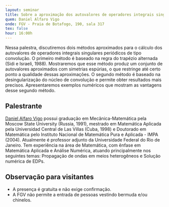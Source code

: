 ```yaml
---
layout: seminar
title: Sobre a aproximação dos autovalores de operadores integrais singulares
quem: Daniel Alfaro Vigo
onde: FGV - Praia de Botafogo, 190, sala 317
tex: false
hour: 16:00h
---
```


Nessa palestra, discutiremos dois métodos aproximados para o cálculo
dos autovalores de operadores integrais singulares periódicos de tipo
convolução. O primeiro método é baseado na regra do trapézio alternada
(Sidi e Israeli, 1988). Mostraremos que esse método produz um conjunto
de autovalores aproximados com simetrias espúrias, o que restringe até
certo ponto a qualidade dessas aproximações.  O segundo método é
baseado na desingularização do núcleo de convolução e permite obter
resultados mais precisos. Apresentaremos exemplos numéricos que
mostram as vantagens desse segundo método.

## Palestrante

[Daniel Alfaro Vigo](http://lattes.cnpq.br/8694890749217765) possui
graduação em Mecânica-Matemática pela Moscow State University (Russia,
1991), mestrado em Matemática Aplicada pela Universidad Central de Las
Villas (Cuba, 1998) e Doutorado em Matemática pelo Instituto Nacional
de Matemática Pura e Aplicada - IMPA (2004). Atualmente é professor
adjunto da Universidade Federal do Rio de Janeiro. Tem experiência na
área de Matemática, com ênfase em Matemática Aplicada e Análise
Numérica, atuando principalmente nos seguintes temas: Propagação de
ondas em meios heterogêneos e Solução numérica de EDPs.

## Observação para visitantes

- A presença é gratuita e não exige confirmação.
- A FGV não permite a entrada de pessoas vestindo bermuda e/ou
  chinelos.
